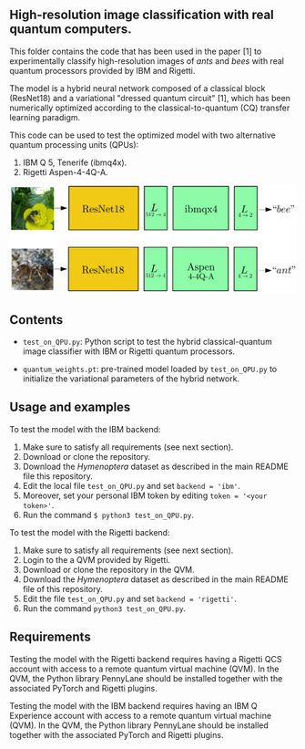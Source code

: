 
## High-resolution image classification with real quantum computers.
This folder contains the code that has been used in the paper [1] to experimentally classify high-resolution images of _ants_ and _bees_ with real quantum processors provided by IBM and Rigetti.

The model is a hybrid neural network composed of a classical block (ResNet18) and a variational "dressed quantum circuit" [1], which has been numerically optimized according to the classical-to-quantum (CQ) transfer learning paradigm. 

This code can be used to test the optimized model with two alternative quantum processing units (QPUs):
1. IBM Q 5, Tenerife (ibmq4x).
2. Rigetti Aspen-4-4Q-A.


![Figure](../static/realQPUs.png)

## Contents
* `test_on_QPU.py`: Python script to test the hybrid classical-quantum image classifier with IBM or Rigetti quantum processors. 

* `quantum_weights.pt`: pre-trained model loaded by `test_on_QPU.py` to initialize the variational parameters of the hybrid network.

## Usage and examples

To test the model with the IBM backend:
1. Make sure to satisfy all requirements (see next section).
2. Download or clone the repository.
3. Download the _Hymenoptera_ dataset as described in the main README file this repository.
4. Edit the local file `test_on_QPU.py` and set `backend = 'ibm'`.
4. Moreover, set your personal IBM token by editing `token = '<your token>'`.
5. Run the command ```$ python3 test_on_QPU.py```.

To test the model with the Rigetti backend:
1. Make sure to satisfy all requirements (see next section).
2. Login to the a QVM provided by Rigetti.
3. Download or clone the repository in the QVM.
4. Download the _Hymenoptera_ dataset as described in the main README file of this repository. 
5. Edit the file `test_on_QPU.py` and set `backend = 'rigetti'`.
6. Run the command `python3 test_on_QPU.py`.
## Requirements

Testing the model with the Rigetti backend requires having a Rigetti QCS account with access to a remote quantum virtual machine (QVM). In the QVM, the Python library PennyLane should be installed together with the associated PyTorch and Rigetti plugins. 

Testing the model with the IBM backend requires having an IBM Q Experience account with access to a remote quantum virtual machine (QVM). In the QVM, the Python library PennyLane should be installed together with the associated PyTorch and Rigetti plugins. 

